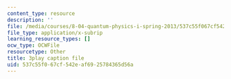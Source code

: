 ```yaml
---
content_type: resource
description: ''
file: /media/courses/8-04-quantum-physics-i-spring-2013/537c55f067cf542eaf6925784365d56a_cFPnLqEms5k.vtt
file_type: application/x-subrip
learning_resource_types: []
ocw_type: OCWFile
resourcetype: Other
title: 3play caption file
uid: 537c55f0-67cf-542e-af69-25784365d56a
---
```


